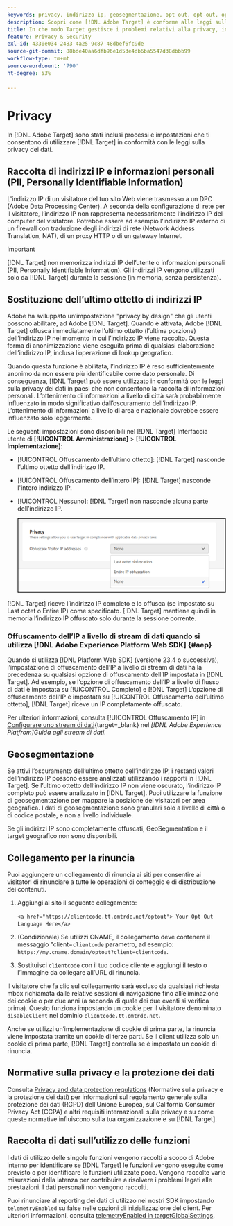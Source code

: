 ```yaml
---
keywords: privacy, indirizzo ip, geosegmentazione, opt out, opt-out, opt-out, privacy dei dati, normative governative, regolamenti, rgpd, ccpa, privacy, informazioni personali identificabili, PII
description: Scopri come [!DNL Adobe Target] è conforme alle leggi sulla privacy dei dati applicabili, inclusa la raccolta e la gestione di indirizzi IP, PII e istruzioni di rinuncia.
title: In che modo Target gestisce i problemi relativi alla privacy, inclusi i PII?
feature: Privacy & Security
exl-id: 4330e034-2483-4a25-9c87-48dbef6fc9de
source-git-commit: 88bde40aa6dfb96e1d53e4db6ba5547d38dbbb99
workflow-type: tm+mt
source-wordcount: '790'
ht-degree: 53%

---
```


# Privacy

In [!DNL Adobe Target] sono stati inclusi processi e impostazioni che ti consentono di utilizzare [!DNL Target] in conformità con le leggi sulla privacy dei dati.

## Raccolta di indirizzi IP e informazioni personali (PII, Personally Identifiable Information)

L&#39;indirizzo IP di un visitatore del tuo sito Web viene trasmesso a un DPC (Adobe Data Processing Center). A seconda della configurazione di rete per il visitatore, l’indirizzo IP non rappresenta necessariamente l’indirizzo IP del computer del visitatore. Potrebbe essere ad esempio l’indirizzo IP esterno di un firewall con traduzione degli indirizzi di rete (Network Address Translation, NAT), di un proxy HTTP o di un gateway Internet.

>[!IMPORTANT]
>
>[!DNL Target] non memorizza indirizzi IP dell’utente o informazioni personali (PII, Personally Identifiable Information). Gli indirizzi IP vengono utilizzati solo da [!DNL Target] durante la sessione (in memoria, senza persistenza).

## Sostituzione dell’ultimo ottetto di indirizzi IP

Adobe ha sviluppato un’impostazione &quot;privacy by design&quot; che gli utenti possono abilitare, ad Adobe [!DNL Target]. Quando è attivata, Adobe [!DNL Target] offusca immediatamente l’ultimo ottetto (l’ultima porzione) dell’indirizzo IP nel momento in cui l’indirizzo IP viene raccolto. Questa forma di anonimizzazione viene eseguita prima di qualsiasi elaborazione dell’indirizzo IP, inclusa l’operazione di lookup geografico.

Quando questa funzione è abilitata, l’indirizzo IP è reso sufficientemente anonimo da non essere più identificabile come dato personale. Di conseguenza, [!DNL Target] può essere utilizzato in conformità con le leggi sulla privacy dei dati in paesi che non consentono la raccolta di informazioni personali. L’ottenimento di informazioni a livello di città sarà probabilmente influenzato in modo significativo dall’oscuramento dell’indirizzo IP. L’ottenimento di informazioni a livello di area e nazionale dovrebbe essere influenzato solo leggermente.

Le seguenti impostazioni sono disponibili nel [!DNL Target] Interfaccia utente di **[!UICONTROL Amministrazione]** > **[!UICONTROL Implementazione]**:

* [!UICONTROL Offuscamento dell’ultimo ottetto]: [!DNL Target] nasconde l’ultimo ottetto dell’indirizzo IP.
* [!UICONTROL Offuscamento dell’intero IP]: [!DNL Target] nasconde l&#39;intero indirizzo IP.
* [!UICONTROL Nessuno]: [!DNL Target] non nasconde alcuna parte dell’indirizzo IP.

  ![obfuscate-ip-options](assets/obfuscate-ip.png)

[!DNL Target] riceve l’indirizzo IP completo e lo offusca (se impostato su Last octet o Entire IP) come specificato. [!DNL Target] mantiene quindi in memoria l’indirizzo IP offuscato solo durante la sessione corrente.

### Offuscamento dell’IP a livello di stream di dati quando si utilizza [!DNL Adobe Experience Platform Web SDK] {#aep}

Quando si utilizza [!DNL Platform Web SDK] (versione 23.4 o successiva), l’impostazione di offuscamento dell’IP a livello di stream di dati ha la precedenza su qualsiasi opzione di offuscamento dell’IP impostata in [!DNL Target]. Ad esempio, se l’opzione di offuscamento dell’IP a livello di flusso di dati è impostata su [!UICONTROL Completo] e [!DNL Target] L’opzione di offuscamento dell’IP è impostata su [!UICONTROL Offuscamento dell’ultimo ottetto], [!DNL Target] riceve un IP completamente offuscato.

Per ulteriori informazioni, consulta [!UICONTROL Offuscamento IP] in [Configurare uno stream di dati](https://experienceleague.adobe.com/docs/experience-platform/datastreams/configure.html){target=_blank} nel *[!DNL Adobe Experience Platfrom]Guida agli stream di dati*.

## Geosegmentazione

Se attivi l’oscuramento dell’ultimo ottetto dell’indirizzo IP, i restanti valori dell’indirizzo IP possono essere analizzati utilizzando i rapporti in [!DNL Target]. Se l’ultimo ottetto dell’indirizzo IP non viene oscurato, l’indirizzo IP completo può essere analizzato in [!DNL Target]. Puoi utilizzare la funzione di geosegmentazione per mappare la posizione dei visitatori per area geografica. I dati di geosegmentazione sono granulari solo a livello di città o di codice postale, e non a livello individuale.

Se gli indirizzi IP sono completamente offuscati, GeoSegmentation e il target geografico non sono disponibili.

## Collegamento per la rinuncia

Puoi aggiungere un collegamento di rinuncia ai siti per consentire ai visitatori di rinunciare a tutte le operazioni di conteggio e di distribuzione dei contenuti.

1. Aggiungi al sito il seguente collegamento:

   `<a href="https://clientcode.tt.omtrdc.net/optout"> Your Opt Out Language Here</a>`

1. (Condizionale) Se utilizzi CNAME, il collegamento deve contenere il messaggio &quot;client=`clientcode` parametro, ad esempio:
   `https://my.cname.domain/optout?client=clientcode`.

1. Sostituisci `clientcode` con il tuo codice cliente e aggiungi il testo o l’immagine da collegare all’URL di rinuncia.

Il visitatore che fa clic sul collegamento sarà escluso da qualsiasi richiesta mbox richiamata dalle relative sessioni di navigazione fino all’eliminazione dei cookie o per due anni (a seconda di quale dei due eventi si verifica prima). Questo funziona impostando un cookie per il visitatore denominato `disableClient` nel dominio `clientcode.tt.omtrdc.net`.

Anche se utilizzi un’implementazione di cookie di prima parte, la rinuncia viene impostata tramite un cookie di terze parti. Se il client utilizza solo un cookie di prima parte, [!DNL Target] controlla se è impostato un cookie di rinuncia.

## Normative sulla privacy e la protezione dei dati

Consulta [Privacy and data protection regulations](/help/dev/before-implement/privacy/cmp-privacy-and-general-data-protection-regulation.md) (Normative sulla privacy e la protezione dei dati) per informazioni sul regolamento generale sulla protezione dei dati (RGPD) dell’Unione Europea, sul California Consumer Privacy Act (CCPA) e altri requisiti internazionali sulla privacy e su come queste normative influiscono sulla tua organizzazione e su [!DNL Target].

## Raccolta di dati sull’utilizzo delle funzioni

I dati di utilizzo delle singole funzioni vengono raccolti a scopo di Adobe interno per identificare se [!DNL Target] le funzioni vengono eseguite come previsto o per identificare le funzioni utilizzate poco. Vengono raccolte varie misurazioni della latenza per contribuire a risolvere i problemi legati alle prestazioni. I dati personali non vengono raccolti.

Puoi rinunciare al reporting dei dati di utilizzo nei nostri SDK impostando `telemetryEnabled` su false nelle opzioni di inizializzazione del client. Per ulteriori informazioni, consulta [telemetryEnabled in targetGlobalSettings](/help/dev/implement/client-side/atjs/atjs-functions/targetglobalsettings.md#telemetryenabled).
